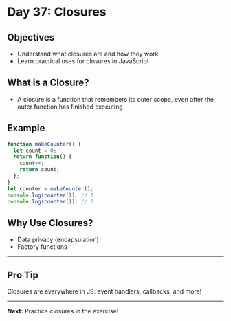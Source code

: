 # Day 37: Closures

## Objectives
- Understand what closures are and how they work
- Learn practical uses for closures in JavaScript

## What is a Closure?
- A closure is a function that remembers its outer scope, even after the outer function has finished executing

## Example
```js
function makeCounter() {
  let count = 0;
  return function() {
    count++;
    return count;
  };
}
let counter = makeCounter();
console.log(counter()); // 1
console.log(counter()); // 2
```

## Why Use Closures?
- Data privacy (encapsulation)
- Factory functions

---

## Pro Tip
Closures are everywhere in JS: event handlers, callbacks, and more!

---

**Next:** Practice closures in the exercise!
